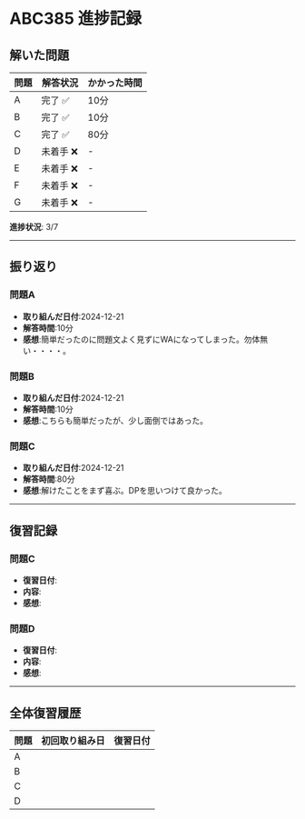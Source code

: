# ABC385 進捗記録

## 解いた問題
| 問題 | 解答状況 | かかった時間 |
|------|----------|--------------|
| A    | 完了 ✅　| 10分           |
| B    | 完了 ✅ | 10分           |
| C    | 完了 ✅ | 80分            |
| D    | 未着手 ❌ | -            |
| E    | 未着手 ❌ | -            |
| F    | 未着手 ❌ | -            |
| G    | 未着手 ❌ | -            |

**進捗状況**: 3/7

---

## 振り返り
### 問題A
- **取り組んだ日付**:2024-12-21
- **解答時間**:10分
- **感想**:簡単だったのに問題文よく見ずにWAになってしまった。勿体無い・・・・。

### 問題B
- **取り組んだ日付**:2024-12-21
- **解答時間**:10分
- **感想**:こちらも簡単だったが、少し面倒ではあった。

### 問題C
- **取り組んだ日付**:2024-12-21
- **解答時間**:80分
- **感想**:解けたことをまず喜ぶ。DPを思いつけて良かった。

---

## 復習記録
### 問題C
- **復習日付**:
- **内容**:
- **感想**:

### 問題D
- **復習日付**:
- **内容**:
- **感想**:

---

## 全体復習履歴
| 問題 | 初回取り組み日 | 復習日付 |
|------|----------------|----------|
| A    |                |          |
| B    |                |          |
| C    |                |          |
| D    |                |          |
